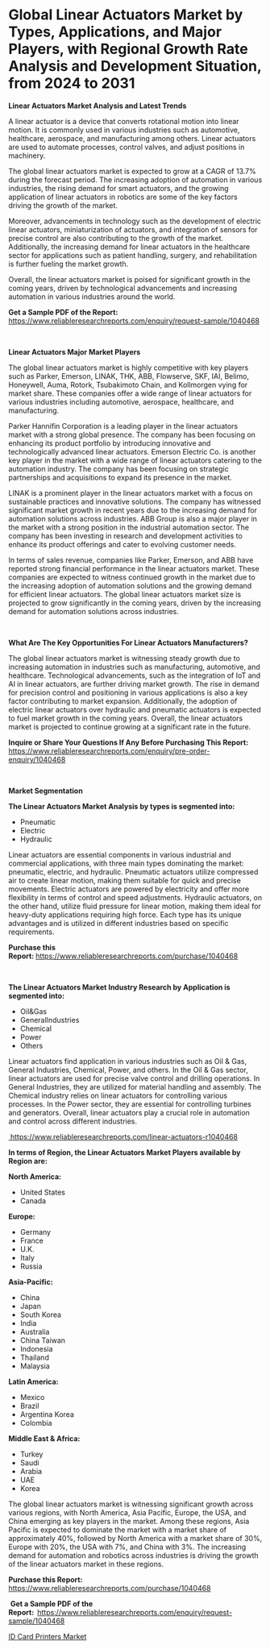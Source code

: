 <p><h1>Global Linear Actuators Market by Types, Applications, and Major Players, with Regional Growth Rate Analysis and Development Situation, from 2024 to 2031</h1></p><p><strong>Linear Actuators Market Analysis and Latest Trends</strong></p>
<p><p>A linear actuator is a device that converts rotational motion into linear motion. It is commonly used in various industries such as automotive, healthcare, aerospace, and manufacturing among others. Linear actuators are used to automate processes, control valves, and adjust positions in machinery.</p><p>The global linear actuators market is expected to grow at a CAGR of 13.7% during the forecast period. The increasing adoption of automation in various industries, the rising demand for smart actuators, and the growing application of linear actuators in robotics are some of the key factors driving the growth of the market.</p><p>Moreover, advancements in technology such as the development of electric linear actuators, miniaturization of actuators, and integration of sensors for precise control are also contributing to the growth of the market. Additionally, the increasing demand for linear actuators in the healthcare sector for applications such as patient handling, surgery, and rehabilitation is further fueling the market growth.</p><p>Overall, the linear actuators market is poised for significant growth in the coming years, driven by technological advancements and increasing automation in various industries around the world.</p></p>
<p><strong>Get a Sample PDF of the Report:&nbsp;</strong> <a href="https://www.reliableresearchreports.com/enquiry/request-sample/1040468">https://www.reliableresearchreports.com/enquiry/request-sample/1040468</a></p>
<p>&nbsp;</p>
<p><strong>Linear Actuators Major Market Players</strong></p>
<p><p>The global linear actuators market is highly competitive with key players such as Parker, Emerson, LINAK, THK, ABB, Flowserve, SKF, IAI, Belimo, Honeywell, Auma, Rotork, Tsubakimoto Chain, and Kollmorgen vying for market share. These companies offer a wide range of linear actuators for various industries including automotive, aerospace, healthcare, and manufacturing.</p><p>Parker Hannifin Corporation is a leading player in the linear actuators market with a strong global presence. The company has been focusing on enhancing its product portfolio by introducing innovative and technologically advanced linear actuators. Emerson Electric Co. is another key player in the market with a wide range of linear actuators catering to the automation industry. The company has been focusing on strategic partnerships and acquisitions to expand its presence in the market.</p><p>LINAK is a prominent player in the linear actuators market with a focus on sustainable practices and innovative solutions. The company has witnessed significant market growth in recent years due to the increasing demand for automation solutions across industries. ABB Group is also a major player in the market with a strong position in the industrial automation sector. The company has been investing in research and development activities to enhance its product offerings and cater to evolving customer needs.</p><p>In terms of sales revenue, companies like Parker, Emerson, and ABB have reported strong financial performance in the linear actuators market. These companies are expected to witness continued growth in the market due to the increasing adoption of automation solutions and the growing demand for efficient linear actuators. The global linear actuators market size is projected to grow significantly in the coming years, driven by the increasing demand for automation solutions across industries.</p></p>
<p>&nbsp;</p>
<p><strong>What Are The Key Opportunities For Linear Actuators Manufacturers?</strong></p>
<p><p>The global linear actuators market is witnessing steady growth due to increasing automation in industries such as manufacturing, automotive, and healthcare. Technological advancements, such as the integration of IoT and AI in linear actuators, are further driving market growth. The rise in demand for precision control and positioning in various applications is also a key factor contributing to market expansion. Additionally, the adoption of electric linear actuators over hydraulic and pneumatic actuators is expected to fuel market growth in the coming years. Overall, the linear actuators market is projected to continue growing at a significant rate in the future.</p></p>
<p><strong>Inquire or Share Your Questions If Any Before Purchasing This Report:</strong> <a href="https://www.reliableresearchreports.com/enquiry/pre-order-enquiry/1040468">https://www.reliableresearchreports.com/enquiry/pre-order-enquiry/1040468</a></p>
<p>&nbsp;</p>
<p><strong>Market Segmentation</strong></p>
<p><strong>The Linear Actuators Market Analysis by types is segmented into:</strong></p>
<p><ul><li>Pneumatic</li><li>Electric</li><li>Hydraulic</li></ul></p>
<p><p>Linear actuators are essential components in various industrial and commercial applications, with three main types dominating the market: pneumatic, electric, and hydraulic. Pneumatic actuators utilize compressed air to create linear motion, making them suitable for quick and precise movements. Electric actuators are powered by electricity and offer more flexibility in terms of control and speed adjustments. Hydraulic actuators, on the other hand, utilize fluid pressure for linear motion, making them ideal for heavy-duty applications requiring high force. Each type has its unique advantages and is utilized in different industries based on specific requirements.</p></p>
<p><strong>Purchase this Report:&nbsp;</strong><a href="https://www.reliableresearchreports.com/purchase/1040468">https://www.reliableresearchreports.com/purchase/1040468</a></p>
<p>&nbsp;</p>
<p><strong>The Linear Actuators Market Industry Research by Application is segmented into:</strong></p>
<p><ul><li>Oil&Gas</li><li>GeneralIndustries</li><li>Chemical</li><li>Power</li><li>Others</li></ul></p>
<p><p>Linear actuators find application in various industries such as Oil & Gas, General Industries, Chemical, Power, and others. In the Oil & Gas sector, linear actuators are used for precise valve control and drilling operations. In General Industries, they are utilized for material handling and assembly. The Chemical industry relies on linear actuators for controlling various processes. In the Power sector, they are essential for controlling turbines and generators. Overall, linear actuators play a crucial role in automation and control across different industries.</p></p>
<p><a href="https://www.reliableresearchreports.com/linear-actuators-r1040468">&nbsp;https://www.reliableresearchreports.com/linear-actuators-r1040468</a></p>
<p><strong>In terms of Region, the Linear Actuators Market Players available by Region are:</strong></p>
<p>
    <p> <strong> North America: </strong>
        <ul>
            <li>United States</li>
            <li>Canada</li>
        </ul>
        </p> 
    <p> <strong> Europe: </strong>
        <ul>
            <li>Germany</li>
            <li>France</li>
            <li>U.K.</li>
            <li>Italy</li>
            <li>Russia</li>
        </ul>
        </p> 
    <p> <strong> Asia-Pacific: </strong>
        <ul>
            <li>China</li>
            <li>Japan</li>
            <li>South Korea</li>
            <li>India</li>
            <li>Australia</li>
            <li>China Taiwan</li>
            <li>Indonesia</li>
            <li>Thailand</li>
            <li>Malaysia</li>
        </ul>
        </p> 
    <p> <strong> Latin America: </strong>
        <ul>
            <li>Mexico</li>
            <li>Brazil</li>
            <li>Argentina Korea</li>
            <li>Colombia</li>
        </ul>
        </p> 
    <p> <strong> Middle East & Africa: </strong>
        <ul>
            <li>Turkey</li>
            <li>Saudi</li>
            <li>Arabia</li>
            <li>UAE</li>
            <li>Korea</li>
        </ul>
    </p>
    </p>
<p><p>The global linear actuators market is witnessing significant growth across various regions, with North America, Asia Pacific, Europe, the USA, and China emerging as key players in the market. Among these regions, Asia Pacific is expected to dominate the market with a market share of approximately 40%, followed by North America with a market share of 30%, Europe with 20%, the USA with 7%, and China with 3%. The increasing demand for automation and robotics across industries is driving the growth of the linear actuators market in these regions.</p></p>
<p><strong>Purchase this Report: </strong><a href="https://www.reliableresearchreports.com/purchase/1040468">https://www.reliableresearchreports.com/purchase/1040468</a></p>
<p>&nbsp;<strong>Get a Sample PDF of the Report:&nbsp;&nbsp;</strong><a href="https://www.reliableresearchreports.com/enquiry/request-sample/1040468">https://www.reliableresearchreports.com/enquiry/request-sample/1040468</a></p>
<p><strong></strong></p>
<p><p><a href="https://github.com/BryceTownsendr/Market-Research-Report-List-4/blob/main/id-card-printers-market.md">ID Card Printers Market</a></p></p>